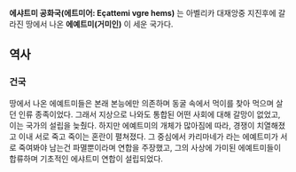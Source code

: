 **에샤트미 공화국(에트미어: Eçattemi vgre hems)** 는 아벨리카 대재앙중 지진후에 갈라진 땅에서 나온 **에예트미(거미인)** 이 세운 국가다.

## 역사
### 건국
땅에서 나온 에예트미들은 본래 본능에만 의존하며 동굴 속에서 먹이를 찾아 먹으며 살던 인류 종족이었다. 그래서 지상으로 나와도 통합된 어떤 사회에 대해 갈망이 없었고, 이는 국가의 설립을 늦췄다. 하지만 에예트미의 개체가 많아짐에 따라, 경쟁이 치열해졌고 이내 서로 죽고 죽이는 혼란이 펼쳐졌다. 그 중심에서 카리마네가 라는 에예트미가 서로 죽여봐야 남는건 파멸뿐이라며 연합을 주장했고, 그의 사상에 가미된 에예트미들이 합류하며 기초적인 에샤트미 연합이 설립되었다. 
